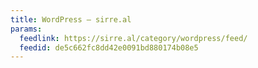 ```yaml
---
title: WordPress – sirre.al
params:
  feedlink: https://sirre.al/category/wordpress/feed/
  feedid: de5c662fc8dd42e0091bd880174b08e5
---
```

